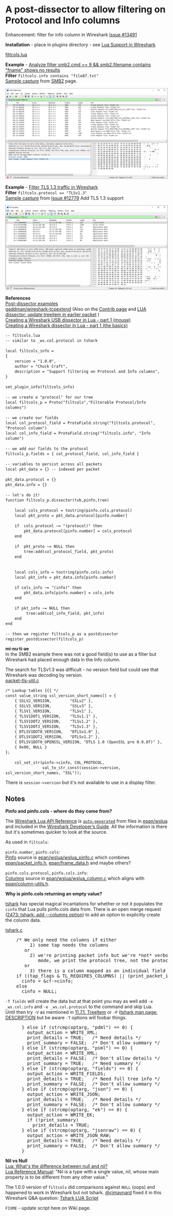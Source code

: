 # A post-dissector to allow filtering on Protocol and Info columns  

Enhancement: filter for info column in Wireshark [Issue #13491](https://gitlab.com/wireshark/wireshark/-/issues/13491)

**Installation** - place in plugins directory - see [Lua Support in Wireshark](https://www.wireshark.org/docs/wsdg_html_chunked/wsluarm.html)

[filtcols.lua](uploads/fb84a4ce39814feae21c736951a5646c/filtcols.lua)

**Example** - [Analyze filter smb2.cmd == 9 && smb2.filename contains "fname" shows no results](https://ask.wireshark.org/question/18603/analyze-filter-smb2cmd-9-smb2filename-contains-fname-shows-no-results/)  
**Filter** `filtcols.info contains "file87.txt"`  
[Sample capture](https://gitlab.com/wireshark/wireshark/-/wikis/uploads/__moin_import__/attachments/SMB2/smb2-peter.pcap) from [SMB2](https://gitlab.com/wireshark/wireshark/-/wikis/SMB2#example-capture-files) page.  


![201002_filtcols_info](uploads/44d5e2b2d7950e1f2f05831a79262fb8/201002_filtcols_info.png)

**Example** - [Filter TLS 1.3 traffic in Wireshark](https://ask.wireshark.org/question/19163/filter-tls-13-traffic-in-wireshark/)  
**Filter** `filtcols.protocol == "TLSv1.3"`  
[Sample capture](https://gitlab.com/wireshark/wireshark/uploads/949fb96ffbd3ec794f2da225d63778fd/tls13.pcapng) from [Issue #12779](https://gitlab.com/wireshark/wireshark/-/issues/12779) Add TLS 1.3 support  


![201002_filtcols_protocol](uploads/4c961247f46cbb30150164c2913f00da/201002_filtcols_protocol.png)

**References**  
[Post-dissector examples](/Lua/Examples/PostDissector)  
[gaddman/wireshark-tcpextend](https://github.com/gaddman/wireshark-tcpextend/blob/master/TCPextend-post_dissector.lua) (Also on the [Contrib page](/Contrib) and [LUA dissector: update treeitem in earlier packet](https://osqa-ask.wireshark.org/questions/59240/lua-dissector-update-treeitem-in-earlier-packet) )  
[Creating a Wireshark USB dissector in Lua - part 1 (mouse)](https://mika-s.github.io/wireshark/lua/dissector/usb/2019/07/23/creating-a-wireshark-usb-dissector-in-lua-1.html)  
[Creating a Wireshark dissector in Lua - part 1 (the basics)](https://mika-s.github.io/wireshark/lua/dissector/2017/11/04/creating-a-wireshark-dissector-in-lua-1.html)


```
-- filtcols.lua
-- similar to _ws.col.protocol in tshark

local filtcols_info =
{
    version = "1.0.0",
    author = "Chuck Craft",
    description = "Support filtering on Protocol and Info columns",
}

set_plugin_info(filtcols_info)

-- we create a "protocol" for our tree
local filtcols_p = Proto("filtcols","Filterable Protocol/Info columns")

-- we create our fields
local col_protocol_field = ProtoField.string("filtcols.protocol", "Protocol column")
local col_info_field = ProtoField.string("filtcols.info", "Info column")

-- we add our fields to the protocol
filtcols_p.fields = { col_protocol_field, col_info_field }

-- variables to persist across all packets
local pkt_data = {} -- indexed per packet

pkt_data.protocol = {}
pkt_data.info = {}

-- let's do it!
function filtcols_p.dissector(tvb,pinfo,tree)

    local cols_protocol = tostring(pinfo.cols.protocol)
    local pkt_proto = pkt_data.protocol[pinfo.number]

    if  cols_protocol ~= "(protocol)" then
        pkt_data.protocol[pinfo.number] = cols_protocol
    end

    if  pkt_proto ~= NULL then
        tree:add(col_protocol_field, pkt_proto)
    end

    
    local cols_info = tostring(pinfo.cols.info)
    local pkt_info = pkt_data.info[pinfo.number]

    if cols_info ~= "(info)" then
        pkt_data.info[pinfo.number] = cols_info
    end

    if pkt_info ~= NULL then
         tree:add(col_info_field, pkt_info)
    end
end

-- then we register filtcols_p as a postdissector
register_postdissector(filtcols_p)
```

**mi·nu·ti·ae**  
In the SMB2 example there was not a good field(s) to use as a filter but Wireshark had placed enough data in the Info column.  

The search for TLSv1.3 was difficult - no version field but could see that Wireshark was decoding by version.  
[packet-tls-util.c](https://gitlab.com/wireshark/wireshark/-/blob/master/epan/dissectors/packet-tls-utils.c)  

```
/* Lookup tables {{{ */
const value_string ssl_version_short_names[] = {
    { SSLV2_VERSION,        "SSLv2" },
    { SSLV3_VERSION,        "SSLv3" },
    { TLSV1_VERSION,        "TLSv1" },
    { TLSV1DOT1_VERSION,    "TLSv1.1" },
    { TLSV1DOT2_VERSION,    "TLSv1.2" },
    { TLSV1DOT3_VERSION,    "TLSv1.3" },
    { DTLSV1DOT0_VERSION,   "DTLSv1.0" },
    { DTLSV1DOT2_VERSION,   "DTLSv1.2" },
    { DTLSV1DOT0_OPENSSL_VERSION, "DTLS 1.0 (OpenSSL pre 0.9.8f)" },
    { 0x00, NULL }
};

    col_set_str(pinfo->cinfo, COL_PROTOCOL,
                val_to_str_const(session->version, ssl_version_short_names, "SSL"));
```

There is `session->version` but it's not available to use in a display filter.  
  
## Notes
  
**Pinfo and pinfo.cols - where do they come from?**

The [Wireshark Lua API Reference](https://www.wireshark.org/docs/wsdg_html_chunked/wsluarm_modules.html) is [`auto-generated`](https://gitlab.com/wireshark/wireshark/-/blob/master/doc/README.wslua) from files in [epan/wslua](https://gitlab.com/wireshark/wireshark/-/tree/master/epan/wslua) and included 
 in the [Wireshark Developer’s Guide](https://www.wireshark.org/docs/wsdg_html_chunked/). 
All the information is there but it's sometimes quicker to look at the source.  
  
As used in `filtcols`:  
  
`pinfo.number`, `pinfo.cols`:  
[Pinfo](https://www.wireshark.org/docs/wsdg_html_chunked/lua_module_Pinfo.html#lua_class_Pinfo) source is [epan/wslua/wslua_pinfo.c](https://gitlab.com/wireshark/wireshark/-/blob/master/epan/wslua/wslua_pinfo.c) which combines [epan/packet_info.h](https://gitlab.com/wireshark/wireshark/-/blob/master/epan/packet_info.h), [epan/frame_data.h](https://gitlab.com/wireshark/wireshark/-/blob/master/epan/frame_data.h) and maybe others?  
  
`pinfo.cols.protocol`, `pinfo.cols.info`:  
[Columns](https://www.wireshark.org/docs/wsdg_html/#lua_class_Columns) source in [epan/wslua/wslua_column.c](https://gitlab.com/wireshark/wireshark/-/blob/master/epan/wslua/wslua_column.c) which aligns with [epan/column-utils.h](https://gitlab.com/wireshark/wireshark/-/blob/master/epan/column-utils.h).
  
**Why is pinfo.cols returning an empty value?**  
  
[tshark](https://www.wireshark.org/docs/man-pages/tshark.html) has special magical incantations for whether or not it populates the `cinfo` that Lua pulls pinfo.cols data from. There is an open merge request ([2473: tshark: add --columns option](https://gitlab.com/wireshark/wireshark/-/merge_requests/2473)) to add an option to explicitly create the column data.  

[tshark.c](https://gitlab.com/wireshark/wireshark/-/blob/master/tshark.c)  
<pre>
    /* We only need the columns if either
         1) some tap needs the columns
       or
         2) we're printing packet info but we're *not* verbose; in verbose
            mode, we print the protocol tree, not the protocol summary.
       or
         3) there is a column mapped as an individual field */
    if ((tap_flags & TL_REQUIRES_COLUMNS) || (print_packet_info && print_summary) || output_fields_has_cols(output_fields))
      cinfo = &cf->cinfo;
    else
      cinfo = NULL;
</pre>

`-T fields` will create the data but at that point you may as well add `-e _ws.col.info` and `-e _ws.col.protocol` to the command and skip Lua.  
Until then try `-V` as mentioned in [11.7.1. TreeItem](https://www.wireshark.org/docs/wsdg_html_chunked/lua_module_Tree.html#lua_class_TreeItem) or `-P` ([tshark man page: DESCRIPTION](https://www.wireshark.org/docs/man-pages/tshark.html) but be aware `-T` options will foobar things.

<pre>
      } else if (strcmp(optarg, "pdml") == 0) {
        output_action = WRITE_XML;
        print_details = TRUE;   /* Need details */
        print_summary = FALSE;  /* Don't allow summary */
      } else if (strcmp(optarg, "psml") == 0) {
        output_action = WRITE_XML;
        print_details = FALSE;  /* Don't allow details */
        print_summary = TRUE;   /* Need summary */
      } else if (strcmp(optarg, "fields") == 0) {
        output_action = WRITE_FIELDS;
        print_details = TRUE;   /* Need full tree info */
        print_summary = FALSE;  /* Don't allow summary */
      } else if (strcmp(optarg, "json") == 0) {
        output_action = WRITE_JSON;
        print_details = TRUE;   /* Need details */
        print_summary = FALSE;  /* Don't allow summary */
      } else if (strcmp(optarg, "ek") == 0) {
        output_action = WRITE_EK;
        if (!print_summary)
          print_details = TRUE;
      } else if (strcmp(optarg, "jsonraw") == 0) {
        output_action = WRITE_JSON_RAW;
        print_details = TRUE;   /* Need details */
        print_summary = FALSE;  /* Don't allow summary */
      }
</pre>

**Nil vs Null**  
[Lua: What's the difference between null and nil?](https://stackoverflow.com/questions/31323443/lua-whats-the-difference-between-null-and-nil)  
[Lua Reference Manual](https://www.lua.org/pil/2.1.html): "Nil is a type with a single value, nil, whose main property is to be different from any other value."  
  
The 1.0.0 version of `filtcols` did comparisons against `NULL` (oops) and happened to work in Wireshark but not tshark. [@cjmaynard](https://gitlab.com/cjmaynard) fixed it in this Wireshark Q&A question: [Tshark LUA Script](https://ask.wireshark.org/question/21374/tshark-lua-script/)  
  
`FIXME` - update script here on Wiki page.